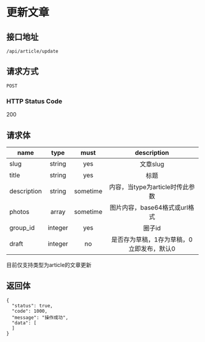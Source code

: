 # 更新文章

## 接口地址

`/api/article/update`

## 请求方式

`POST`

### HTTP Status Code

200

## 请求体

| name     | type     | must     | description |
|----------|:--------:|:--------:|:--------:|
| slug   | string   | yes     | 文章slug |
| title   | string   | yes     | 标题 |
| description   | string   | sometime     | 内容，当type为article时传此参数 |
| photos   | array   | sometime     | 图片内容，base64格式或url格式 |
| group_id   | integer   | yes     | 圈子id |
| draft     | integer    | no      | 是否存为草稿，1存为草稿，0立即发布，默认0 |

目前仅支持类型为article的文章更新

## 返回体

```json5
{
  "status": true,
  "code": 1000,
  "message": "操作成功",
  "data": [
  ]
}
``` 
